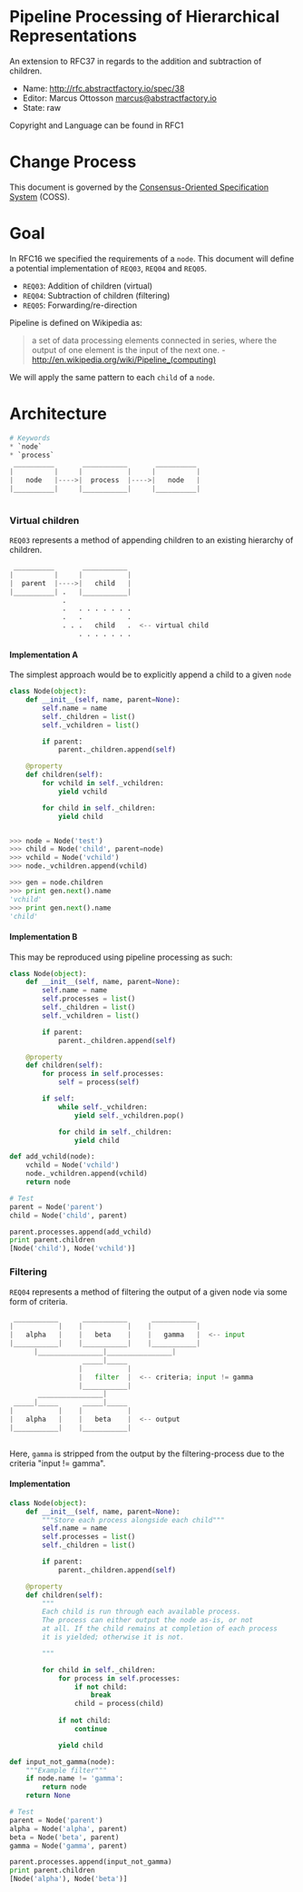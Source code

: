 # Pipeline Processing of Hierarchical Representations

An extension to RFC37 in regards to the addition and subtraction of children.

* Name: http://rfc.abstractfactory.io/spec/38
* Editor: Marcus Ottosson <marcus@abstractfactory.io>
* State: raw

Copyright and Language can be found in RFC1

# Change Process

This document is governed by the [Consensus-Oriented Specification System](http://www.digistan.org/spec:1/COSS) (COSS).

# Goal

In RFC16 we specified the requirements of a `node`. This document will define a potential implementation of `REQ03`, `REQ04` and `REQ05`.

* `REQ03`: Addition of children (virtual)
* `REQ04`: Subtraction of children (filtering)
* `REQ05`: Forwarding/re-direction

Pipeline is defined on Wikipedia as:

>  a set of data processing elements connected in series, where the output of one element is the input of the next one. - http://en.wikipedia.org/wiki/Pipeline_(computing)

We will apply the same pattern to each `child` of a `node`.

# Architecture

```python
# Keywords
* `node`
* `process`
 __________       ___________       __________ 
|          |     |           |     |          |
|   node   |---->|  process  |---->|   node   |
|__________|     |___________|     |__________|
 
```

### Virtual children

`REQ03` represents a method of appending children to an existing hierarchy of children.

```python
 __________       ___________ 
|          |     |           |
|  parent  |---->|   child   |
|__________| .   |___________|
             .
             .   . . . . . . .
             .   .           .
             . . .   child   .  <-- virtual child
                 . . . . . . .

```

#### Implementation A

The simplest approach would be to explicitly append a child to a given `node`

```python
class Node(object):
    def __init__(self, name, parent=None):
        self.name = name
        self._children = list()
        self._vchildren = list()

        if parent:
            parent._children.append(self)

    @property
    def children(self):
        for vchild in self._vchildren:
            yield vchild

        for child in self._children:
            yield child


>>> node = Node('test')
>>> child = Node('child', parent=node)
>>> vchild = Node('vchild')
>>> node._vchildren.append(vchild)

>>> gen = node.children
>>> print gen.next().name
'vchild'
>>> print gen.next().name
'child'
```

#### Implementation B

This may be reproduced using pipeline processing as such:

```python
class Node(object):
    def __init__(self, name, parent=None):
        self.name = name
        self.processes = list()
        self._children = list()
        self._vchildren = list()

        if parent:
            parent._children.append(self)

    @property
    def children(self):
        for process in self.processes:
            self = process(self)

        if self:
            while self._vchildren:
                yield self._vchildren.pop()

            for child in self._children:
                yield child

def add_vchild(node):
    vchild = Node('vchild')
    node._vchildren.append(vchild)
    return node

# Test
parent = Node('parent')
child = Node('child', parent)

parent.processes.append(add_vchild)
print parent.children
[Node('child'), Node('vchild')]

```

### Filtering

`REQ04` represents a method of filtering the output of a given node via some form of criteria.

```python
 ___________      ___________      ___________ 
|           |    |           |    |           |
|   alpha   |    |   beta    |    |   gamma   |  <-- input
|___________|    |___________|    |___________|
      |________________|________________|
                  _____|_____ 
                 |           |
                 |   filter  |  <-- criteria; input != gamma
                 |___________|
       ________________|
 _____|_____      _____|_____
|           |    |           |
|   alpha   |    |   beta    |  <-- output
|___________|    |___________|
 
```

Here, `gamma` is stripped from the output by the filtering-process due to the criteria "input != gamma".

#### Implementation

```python
class Node(object):
    def __init__(self, name, parent=None):
        """Store each process alongside each child"""
        self.name = name
        self.processes = list()
        self._children = list()

        if parent:
            parent._children.append(self)

    @property
    def children(self):
        """
        Each child is run through each available process.
        The process can either output the node as-is, or not
        at all. If the child remains at completion of each process
        it is yielded; otherwise it is not.

        """

        for child in self._children:
            for process in self.processes:
                if not child:
                    break
                child = process(child)
            
            if not child:
                continue

            yield child

def input_not_gamma(node):
    """Example filter"""
    if node.name != 'gamma':
        return node
    return None

# Test
parent = Node('parent')
alpha = Node('alpha', parent)
beta = Node('beta', parent)
gamma = Node('gamma', parent)

parent.processes.append(input_not_gamma)
print parent.children
[Node('alpha'), Node('beta')]
```